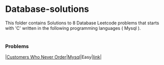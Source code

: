 # Database-solutions
This folder contains Solutions to 8 Database Leetcode problems that starts with 'C' written in the following programming languages ( Mysql ).<br><br>
### Problems ###
|[Customers Who Never Order](https://github.com/AnasImloul/Leetcode-solutions/tree/main/database/C/Customers%20Who%20Never%20Order/)|[Mysql](https://github.com/AnasImloul/Leetcode-solutions/tree/main/database/C/Customers%20Who%20Never%20Order/Customers%20Who%20Never%20Order.sql)|Easy|[link](https://leetcode.com/problems/customers-who-never-order)|